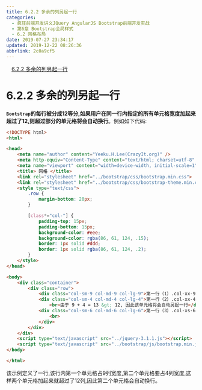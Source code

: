 ```yaml
---
title: 6.2.2 多余的列另起一行
categories: 
  - 疯狂前端开发讲义JQuery AngularJS Bootstrap前端开发实战
  - 第6章 Bootstrap全局样式
  - 6.2 网格布局
date: 2019-07-27 23:34:17
updated: 2019-12-22 08:26:36
abbrlink: 2c0a9cf5
---
```

<div id='my_toc'><a href="/JavaReadingNotes/2c0a9cf5/#6-2-2-多余的列另起一行" class="header_1">6.2.2 多余的列另起一行</a><br></div>
<style>.header_1{margin-left: 1em;}.header_2{margin-left: 2em;}.header_3{margin-left: 3em;}.header_4{margin-left: 4em;}.header_5{margin-left: 5em;}.header_6{margin-left: 6em;}</style>
<!--more-->
<script>if (navigator.platform.search('arm')==-1){document.getElementById('my_toc').style.display = 'none';}var e,p = document.getElementsByTagName('p');while (p.length>0) {e = p[0];e.parentElement.removeChild(e);}</script>

<!--end-->
<!--SSTStart-->
# 6.2.2 多余的列另起一行 #
**`Bootstrap`的每行被分成12等分,如果用户在同一行内指定的所有单元格宽度加起来超过了12,则超过部分的单元格将会自动换行**。例如如下代码:
```html
<!DOCTYPE html>
<html>

<head>
    <meta name="author" content="Yeeku.H.Lee(CrazyIt.org)" />
    <meta http-equiv="Content-Type" content="text/html; charset=utf-8" />
    <meta name="viewport" content="width=device-width, initial-scale=1">
    <title> 网格 </title>
    <link rel="stylesheet" href="../bootstrap/css/bootstrap.min.css">
    <link rel="stylesheet" href="../bootstrap/css/bootstrap-theme.min.css">
    <style type="text/css">
        .row {
            margin-bottom: 20px;
        }

        [class*="col-"] {
            padding-top: 15px;
            padding-bottom: 15px;
            background-color: #eee;
            background-color: rgba(86, 61, 124, .15);
            border: 1px solid #ddd;
            border: 1px solid rgba(86, 61, 124, .2);
        }
    </style>
</head>

<body>
    <div class="container">
        <div class="row">
            <div class="col-sm-9 col-md-9 col-lg-9">第一行（1）.col-xx-9</div>
            <div class="col-sm-4 col-md-4 col-lg-4">第一行（2）.col-xx-4
                <br>由于 9 + 4 = 13 &gt; 12, 因此该单元格将会自动另起一行</div>
            <div class="col-sm-6 col-md-6 col-lg-6">第一行（3）.col-xs-6
                <br>
            </div>
        </div>
    </div>
    <script type="text/javascript" src="../jquery-3.1.1.js"></script>
    <script type="text/javascript" src="../bootstrap/js/bootstrap.min.js"></script>
</body>

</html>
```
该示例定义了一行,该行内第一个单元格占9列宽度,第二个单元格要占4列宽度,这样两个单元格加起来就超过了12列,因此第二个单元格会自动换行。

<!--SSTStop-->
